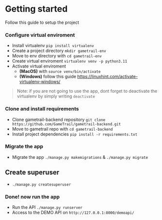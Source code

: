 # Getting started

Follow this guide to setup the project

### Configure virtual enviroment
- Install virtualenv `pip install virtualenv`
- Create a project directory `mkdir gametrail-env`
- Move to env directory with `cd gametrail-env`
- Create virtual enviroment `virtualenv venv -p python3.11`
- Activate virtual enviroment
    - **(MacOS)** with `source venv/bin/activate` 
    - **(Windows)** follow this guide https://linuxhint.com/activate-virtualenv-windows/
> Note: if you are not going to use the app, dont forget to deactivate the virtualenv by simply writing `deactivate`
  
### Clone and install requirements
- Clone gametrail-backend repository `git clone https://github.com/GameTrail/gametrail-backend.git`
- Move to gametrail repo with `cd gametrail-backend`
- Install project dependencies `pip install -r requirements.txt`

### Migrate the app
- Migrate the app `./manage.py makemigrations` & `./manage.py migrate`

## Create superuser
- `./manage.py createsuperuser`

### Done! now run the app
- Run the API `./manage.py runserver`
- Access to the DEMO API on `http://127.0.0.1:8000/demoapi/`
